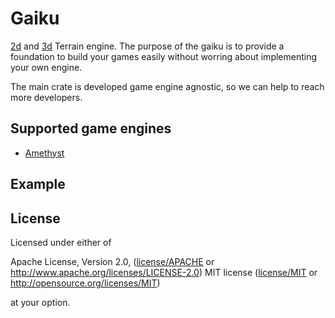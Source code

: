 # Gaiku

[2d](gaiku-2d) and [3d](gaiku-3d) Terrain engine. The purpose of the gaiku is to provide a 
foundation to build your games easily without worring about implementing your own engine.

The main crate is developed game engine agnostic, so we can help to reach more developers.

## Supported game engines

- [Amethyst](gaiku-amethyst)

## Example

## License

Licensed under either of

Apache License, Version 2.0, ([license/APACHE](license/APACHE) or http://www.apache.org/licenses/LICENSE-2.0)
MIT license ([license/MIT](license/MIT) or http://opensource.org/licenses/MIT)

at your option.